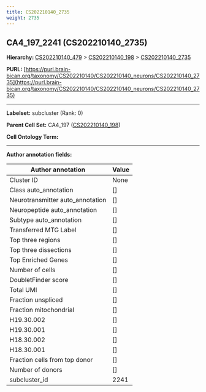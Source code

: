 ```yaml
---
title: CS202210140_2735
weight: 2735
---
```

## CA4_197_2241 (CS202210140_2735)
<b>Hierarchy: </b>
[CS202210140_479](../CS202210140_479) >
[CS202210140_198](../CS202210140_198) >
[CS202210140_2735](../CS202210140_2735)

**PURL:** [https://purl.brain-bican.org/taxonomy/CS202210140/CS202210140_neurons/CS202210140_2735](https://purl.brain-bican.org/taxonomy/CS202210140/CS202210140_neurons/CS202210140_2735)

---


**Labelset:** subcluster (Rank: 0)

**Parent Cell Set:** CA4_197 ([CS202210140_198](../CS202210140_198))



**Cell Ontology Term:** 

[MARKER GENES.]: #


---

[TRANSFERRED ANNOTATIONS.]: #


[AUTHOR ANNOTATION FIELDS.]: #


**Author annotation fields:**

| Author annotation | Value |
|-------------------|-------|
|Cluster ID|None|
|Class auto_annotation|[]|
|Neurotransmitter auto_annotation|[]|
|Neuropeptide auto_annotation|[]|
|Subtype auto_annotation|[]|
|Transferred MTG Label|[]|
|Top three regions|[]|
|Top three dissections|[]|
|Top Enriched Genes|[]|
|Number of cells|[]|
|DoubletFinder score|[]|
|Total UMI|[]|
|Fraction unspliced|[]|
|Fraction mitochondrial|[]|
|H19.30.002|[]|
|H19.30.001|[]|
|H18.30.002|[]|
|H18.30.001|[]|
|Fraction cells from top donor|[]|
|Number of donors|[]|
|subcluster_id|2241|

